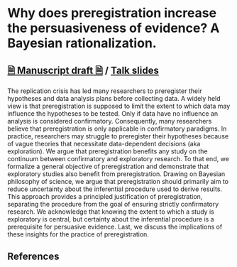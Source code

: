 
<!-- README.md is generated from README.Rmd. Please edit that file -->

# Why does preregistration increase the persuasiveness of evidence? A Bayesian rationalization.

## [🗎 Manuscript draft 🗎](https://aaronpeikert.github.io/bayes-prereg/manuscript.pdf) / [Talk slides](https://aaronpeikert.github.io/bayes-prereg/presentation.html)

The replication crisis has led many researchers to preregister their
hypotheses and data analysis plans before collecting data. A widely held
view is that preregistration is supposed to limit the extent to which
data may influence the hypotheses to be tested. Only if data have no
influence an analysis is considered confirmatory. Consequently, many
researchers believe that preregistration is only applicable in
confirmatory paradigms. In practice, researchers may struggle to
preregister their hypotheses because of vague theories that necessitate
data-dependent decisions (aka exploration). We argue that
preregistration benefits any study on the continuum between confirmatory
and exploratory research. To that end, we formalize a general objective
of preregistration and demonstrate that exploratory studies also benefit
from preregistration. Drawing on Bayesian philosophy of science, we
argue that preregistration should primarily aim to reduce uncertainty
about the inferential procedure used to derive results. This approach
provides a principled justification of preregistration, separating the
procedure from the goal of ensuring strictly confirmatory research. We
acknowledge that knowing the extent to which a study is exploratory is
central, but certainty about the inferential procedure is a prerequisite
for persuasive evidence. Last, we discuss the implications of these
insights for the practice of preregistration.

## References
